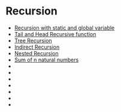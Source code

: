 # Recursion


- <a href="ex2.cpp">Recursion with static and global variable</a>
- <a href="example1.cpp">Tail and Head Recursive function</a>
- <a href="tree_recursion.cpp">Tree Recursion</a>
- <a href="indirect_recursion.cpp">Indirect Recursion</a>
- <a href="nested_recursion.cpp">Nested Recursion</a>
- <a href="sum.cpp">Sum of n natural numbers</a>
- <a href=""></a>
- <a href=""></a>
- <a href=""></a>
- <a href=""></a>
- <a href=""></a>
- <a href=""></a>
- <a href=""></a>